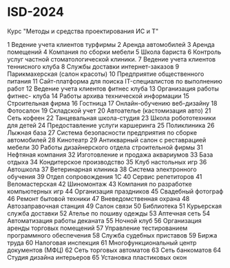 # ISD-2024
Курс "Методы и средства проектирования ИС и Т"

1	Ведение учета клиентов турфирмы
2	Аренда автомобилей
3	Аренда помещений
4	Компания по сборки мебели
5	Школа бариста
6	Контроль услуг частной стоматологической клиники.
7	Ведение учета клиентов теннисного клуба
8	Службы доставки интернет-заказов
9	Парикмахерская (салон красоты)
10	Предприятие общественного питания
11	Сайт-платформа для поиска IT-специалистов по выполнению работ
12	Ведение учета клиентов фитнес клуба
13	Организация работы фитнес- клуба
14	Работы архива технической информации
15	Строительная фирма
16	Гостница
17	Онлайн-обучению веб-дизайну
18	Фотосалон
19	Складской учет
20	Автоателье (кастомизация авто)
21	Сеть кофеен
22	Танцевальная школа-студия
23	Школа робототехники для детей
24	Предоставление услуги каршеринга
25	Поликлиника
26	Лыжная база
27	Система безопасности предприятия по сборке автомобилей
28	Кинотеатр
29	Антикварный салон с реставрацией мебели
30	Работы дизайнерского отдела строительной фирмы
31	Нефтяная компания
32	Изготовление и продажа аквариумов
33	База отдыха
34	Кондитерское производство
35	Клуб настольных игр
36	Автошкола
37	Ветеринарная клиника
38	Система электронного обучения
39	Отдел сопровождения 1С
40	Сервис репетиторов
41	Веломастерская
42	Шиномонтаж
43	Компания по разработке компьютерных игр
44	Организация праздников
45	Свадебный фотограф
46	Ремонт бытовой техники
47	Вневедомственная охрана
48	Автозаправочная станция
49	Салон связи
50	Библиотека
51	Курьерская служба доставки
52	Ателье по пошиву одежды
53	Аптечная сеть
54	Автоматизация работы деканата
55	Ночной клуб
56	Организация аренды торговых помещений
57	Управление тестированием программного обеспечения
58	Служба судебных приставов
59	Биржа труда
60	Налоговая инспекция
61	Многофункциональный центр документов (МФЦ)
62	Сеть торговых автоматов
63	Сеть банкоматов
64	Студия дизайна интерьеров
65	Установка пластиковых окон
